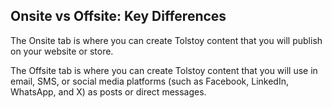 ## Onsite vs Offsite: Key Differences

The Onsite tab is where you can create Tolstoy content that you will publish on your website or store.

The Offsite tab is where you can create Tolstoy content that you will use in email, SMS, or social media platforms (such as Facebook, LinkedIn, WhatsApp, and X) as posts or direct messages.
